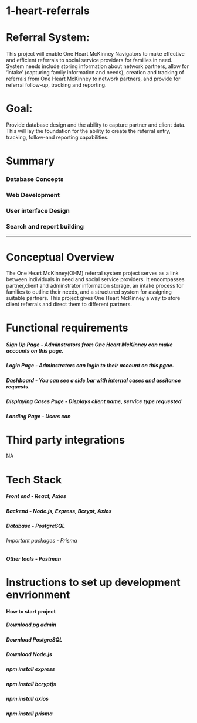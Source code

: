 # 1-heart-referrals
# Referral System: 
 This project will enable One Heart McKinney Navigators  to make effective and efficient referrals to social service providers for families in need.  System needs include storing information about network partners, allow for ‘intake’ (capturing family information and needs), creation and tracking of referrals from One Heart McKinney to network partners, and provide for referral follow-up, tracking and reporting.

# Goal: 
Provide database design and the ability to capture partner and client data. This will lay the foundation for the ability to create the referral entry, tracking, follow-and reporting capabilities.

# Summary
### Database Concepts
### Web Development
### User interface Design
### Search and report building

---------------------------------------------------------------------------------------------------------------------------------------

# Conceptual Overview
The One Heart McKinney(OHM) referral system project serves as a  link between individuals in need and social service providers.  It encompasses partner,client and adminstrator information storage, an intake process for families to outline their needs, and a structured system for assigning suitable partners. 
This project gives One Heart McKinney a way to store client referrals and direct them to different partners.

# Functional requirements 
##### Sign Up Page - Adminstrators from One Heart McKinney can make accounts on this page.
##### Login Page - Adminstrators can login to their account on this pgae.
##### Dashboard - You can see a side bar with internal cases and assitance requests.
##### Displaying Cases Page - Displays client name, service type requested 
##### Landing Page - Users can 

# Third party integrations  
NA
 
# Tech Stack
##### Front end - React, Axios
##### Backend - Node.js, Express, Bcrypt, Axios
##### Database - PostgreSQL
###### Important packages - Prisma
##### Other tools - Postman 

# Instructions to set up development envrionment
#### How to start project
##### Download pg admin 
##### Download PostgreSQL
##### Download Node.js
##### npm install express
##### npm install bcryptjs
##### npm install axios
##### npm install prisma

